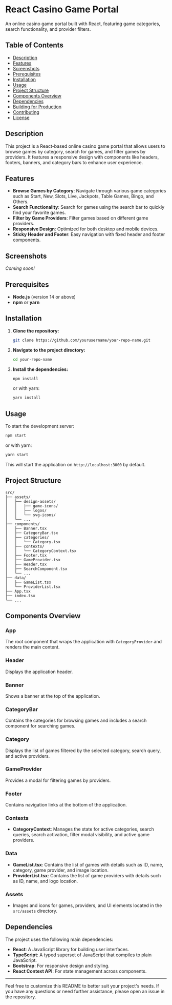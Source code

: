 # React Casino Game Portal

An online casino game portal built with React, featuring game categories, search functionality, and provider filters.

## Table of Contents

- [Description](#description)
- [Features](#features)
- [Screenshots](#screenshots)
- [Prerequisites](#prerequisites)
- [Installation](#installation)
- [Usage](#usage)
- [Project Structure](#project-structure)
- [Components Overview](#components-overview)
- [Dependencies](#dependencies)
- [Building for Production](#building-for-production)
- [Contributing](#contributing)
- [License](#license)

## Description

This project is a React-based online casino game portal that allows users to browse games by category, search for games, and filter games by providers. It features a responsive design with components like headers, footers, banners, and category bars to enhance user experience.

## Features

- **Browse Games by Category**: Navigate through various game categories such as Start, New, Slots, Live, Jackpots, Table Games, Bingo, and Others.
- **Search Functionality**: Search for games using the search bar to quickly find your favorite games.
- **Filter by Game Providers**: Filter games based on different game providers.
- **Responsive Design**: Optimized for both desktop and mobile devices.
- **Sticky Header and Footer**: Easy navigation with fixed header and footer components.

## Screenshots

*Coming soon!*

## Prerequisites

- **Node.js** (version 14 or above)
- **npm** or **yarn**

## Installation

1. **Clone the repository:**

   ```bash
   git clone https://github.com/yourusername/your-repo-name.git
   ```

2. **Navigate to the project directory:**

   ```bash
   cd your-repo-name
   ```

3. **Install the dependencies:**

   ```bash
   npm install
   ```

   or with yarn:

   ```bash
   yarn install
   ```

## Usage

To start the development server:

```bash
npm start
```

or with yarn:

```bash
yarn start
```

This will start the application on `http://localhost:3000` by default.

## Project Structure

```
src/
├── assets/
│   ├── design-assets/
│   │   ├── game-icons/
│   │   ├── logos/
│   │   └── svg-icons/
│   └── ...
├── components/
│   ├── Banner.tsx
│   ├── CategoryBar.tsx
│   ├── categories/
│   │   └── Category.tsx
│   ├── contexts/
│   │   └── CategoryContext.tsx
│   ├── Footer.tsx
│   ├── GameProvider.tsx
│   ├── Header.tsx
│   ├── SearchComponent.tsx
│   └── ...
├── data/
│   ├── GameList.tsx
│   └── ProviderList.tsx
├── App.tsx
├── index.tsx
└── ...
```

## Components Overview

### App

The root component that wraps the application with `CategoryProvider` and renders the main content.

### Header

Displays the application header.

### Banner

Shows a banner at the top of the application.

### CategoryBar

Contains the categories for browsing games and includes a search component for searching games.

### Category

Displays the list of games filtered by the selected category, search query, and active providers.

### GameProvider

Provides a modal for filtering games by providers.

### Footer

Contains navigation links at the bottom of the application.

### Contexts

- **CategoryContext**: Manages the state for active categories, search queries, search activation, filter modal visibility, and active game providers.

### Data

- **GameList.tsx**: Contains the list of games with details such as ID, name, category, game provider, and image location.
- **ProviderList.tsx**: Contains the list of game providers with details such as ID, name, and logo location.

### Assets

- Images and icons for games, providers, and UI elements located in the `src/assets` directory.

## Dependencies

The project uses the following main dependencies:

- **React**: A JavaScript library for building user interfaces.
- **TypeScript**: A typed superset of JavaScript that compiles to plain JavaScript.
- **Bootstrap**: For responsive design and styling.
- **React Context API**: For state management across components.
---

Feel free to customize this README to better suit your project's needs. If you have any questions or need further assistance, please open an issue in the repository.

